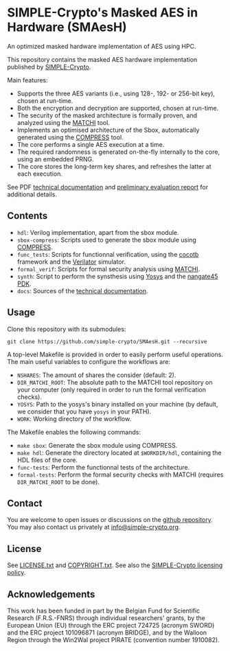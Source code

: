 # SIMPLE-Crypto's Masked AES in Hardware (SMAesH)

An optimized masked hardware implementation of AES using HPC. 

This repository contains the masked AES hardware implementation published by [SIMPLE-Crypto](https://simple-crypto.org).

Main features:

- Supports the three AES variants (i.e., using 128-, 192- or 256-bit key), chosen at run-time.
- Both the encryption and decryption are supported, chosen at run-time.
- The security of the masked architecture is formally proven, and analyzed using the [MATCHI](https://github.com/cassiersg/matchi) tool.
- Implements an optimised architecture of the Sbox, automatically generated using the [COMPRESS](https://github.com/cassiersg/compress) tool. 
- The core performs a single AES execution at a time. 
- The required randomness is generated on-the-fly internally to the core, using an embedded PRNG. 
- The core stores the long-term key shares, and refreshes the latter at each execution. 


See PDF [technical documentation](https://simple-crypto.org/outputs) and [preliminary evaluation report](https://simple-crypto.org/outputs) for additional details.

## Contents

- `hdl`: Verilog implementation, apart from the sbox module.
- `sbox-compress`: Scripts used to generate the sbox module using [COMPRESS](https://github.com/cassiersg/compress).  
- `func_tests`: Scripts for functionnal verification, using the [cocotb](https://www.cocotb.org/) framework and the [Verilator](https://www.veripool.org/verilator/) simulator.
- `formal_verif`: Scripts for formal security analysis using [MATCHI](https://github.com/cassiersg/matchi).
- `synth`: Script to perform the synsthesis using [Yosys](https://yosyshq.net/yosys/) and the [nangate45 PDK](https://github.com/The-OpenROAD-Project-Attic/PEX/tree/master/kits/nangate45). 
- `docs`: Sources of the [technical documentation](https://simple-crypto.org/outputs).

## Usage

Clone this repository with its submodules:
```
git clone https://github.com/simple-crypto/SMAesH.git --recursive
```

A top-level Makefile is provided in order to easily perform useful operations. 
The main useful variables to configure the workflows are: 

- `NSHARES`: The amount of shares the consider (default: 2). 
- `DIR_MATCHI_ROOT`: The absolute path to the MATCHI tool repository on your computer (only required in order to run the formal verification checks). 
- `YOSYS`: Path to the yosys's binary installed on your machine (by default, we consider that you have `yosys` in your PATH).  
- `WORK`: Working directory of the workflow. 

The Makefile enables the following commands: 

- `make sbox`: Generate the sbox module using COMPRESS.  
- `make hdl`: Generate the directory located at `$WORKDIR/hdl`, containing the HDL files of the core.
- `func-tests`: Perform the functionnal tests of the architecture. 
- `formal-tests`: Perform the formal security checks with MATCHI (requires `DIR_MATCHI_ROOT` to be done). 

## Contact

You are welcome to open issues or discussions on the [github repository](https://github.com/simple-crypto/SMAesH/issues/new).
You may also contact us privately at <info@simple-crypto.org>.

## License

See [LICENSE.txt](LICENSE.txt) and [COPYRIGHT.txt](COPYRIGHT.txt).
See also the [SIMPLE-Crypto licensing policy](https://www.simple-crypto.dev/organization).

## Acknowledgements

This work has been funded in part by the Belgian Fund for Scientific Research
(F.R.S.-FNRS) through individual researchers' grants, by the European Union
(EU) through the ERC project 724725 (acronym SWORD) and the ERC project
101096871 (acronym BRIDGE), and by the Walloon Region through the Win2Wal
project PIRATE (convention number 1910082).
